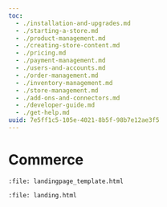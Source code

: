```yaml
---
toc:
  - ./installation-and-upgrades.md
  - ./starting-a-store.md
  - ./product-management.md
  - ./creating-store-content.md
  - ./pricing.md
  - ./payment-management.md
  - ./users-and-accounts.md
  - ./order-management.md
  - ./inventory-management.md
  - ./store-management.md
  - ./add-ons-and-connectors.md
  - ./developer-guide.md
  - ./get-help.md
uuid: 7e5ff1c5-105e-4021-8b5f-98b7e12ae3f5
---
```


# Commerce

```{raw} html
:file: landingpage_template.html
```

```{raw} html
:file: landing.html
```
